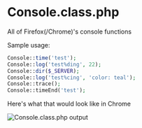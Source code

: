 Console.class.php
=================

All of Firefox(/Chrome)'s console functions


Sample usage:

```php
Console::time('test');
Console::log('test%ding', 22);
Console::dir($_SERVER);
Console::log('test%cing', 'color: teal');
Console::trace();
Console::timeEnd('test');
```

Here's what that would look like in Chrome

![Console.class.php output](http://i.imgur.com/vf9kUWW.png)
